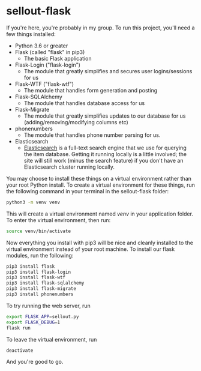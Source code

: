 # sellout-flask

If you're here, you're probably in my group.
To run this project, you'll need a few things installed:
- Python 3.6 or greater
- Flask (called "flask" in pip3)
  * The basic Flask application
- Flask-Login ("flask-login")
  * The module that greatly simplifies and secures user logins/sessions for us
- Flask-WTF ("flask-wtf")
  * The module that handles form generation and posting
- Flask-SQLAlchemy
  * The module that handles database access for us
- Flask-Migrate
  * The module that greatly simplifies updates to our database for us (adding/removing/modifying columns etc)
- phonenumbers
  * The module that handles phone number parsing for us.
- Elasticsearch
  * [Elasticsearch](https://www.elastic.co/guide/en/elasticsearch/reference/current/install-elasticsearch.html#install-elasticsearch "Elasticsearch install page") is a full-text search engine that we use for querying the item database. Getting it running locally is a little involved; the site will still work (minus the search feature) if you don't have an Elasticsearch cluster running locally.

You may choose to install these things on a virtual environment rather than your root Python install. To create a virtual environment for these things, run the following command in your terminal in the sellout-flask folder: 
```bash
python3 -m venv venv
```
This will create a virtual environment named *venv* in your application folder. To enter the virtual environment, then run:
```bash
source venv/bin/activate
```
Now everything you install with pip3 will be nice and cleanly installed to the virtual environment instead of your root machine. To install our flask modules, run the following:
```bash
pip3 install flask
pip3 install flask-login
pip3 install flask-wtf
pip3 install flask-sqlalchemy
pip3 install flask-migrate
pip3 install phonenumbers
```

To try running the web server, run
```bash
export FLASK_APP=sellout.py
export FLASK_DEBUG=1
flask run
```

To leave the virtual environment, run
```bash
deactivate
```
And you're good to go.

